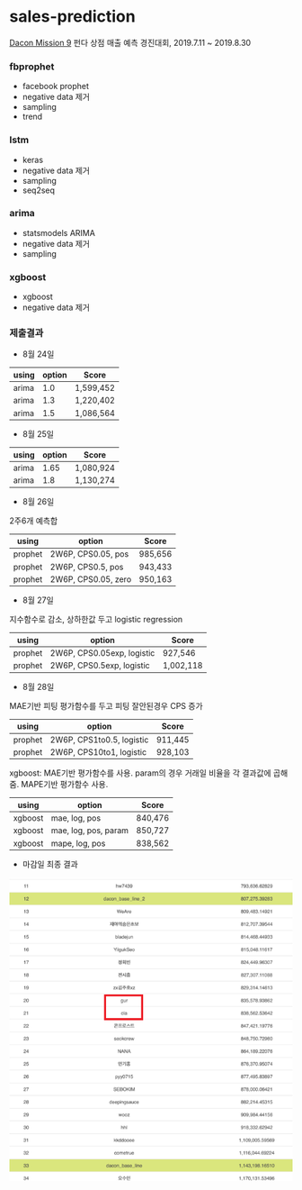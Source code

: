 # sales-prediction

[Dacon Mission 9](https://dacon.io/cpt9) 펀다 상점 매출 예측 경진대회, 2019.7.11 ~ 2019.8.30



### fbprophet
- facebook prophet
- negative data 제거
- sampling
- trend


### lstm
- keras
- negative data 제거
- sampling
- seq2seq

### arima
- statsmodels ARIMA
- negative data 제거
- sampling

### xgboost
- xgboost
- negative data 제거

### 제출결과


- 8월 24일

using  | option   | Score
-----  | -------- | -------
arima | 1.0 | 1,599,452
arima | 1.3 | 1,220,402
arima | 1.5 | 1,086,564

- 8월 25일

using  | option   | Score
-----  | -------- | -------
arima | 1.65 | 1,080,924
arima | 1.8 | 1,130,274


- 8월 26일  

2주6개 예측합

using  | option         | Score
------- | --------------- | -------
prophet | 2W6P, CPS0.05, pos | 985,656
prophet | 2W6P, CPS0.5, pos  | 943,433
prophet | 2W6P, CPS0.05, zero | 950,163


- 8월 27일  

지수함수로 감소, 상하한값 두고 logistic regression

using  | option         | Score
------- | --------------- | -------
prophet | 2W6P, CPS0.05exp, logistic | 927,546
prophet | 2W6P, CPS0.5exp, logistic  | 1,002,118


- 8월 28일

MAE기반 피팅 평가함수를 두고 피팅 잘안된경우 CPS 증가  

using  | option         | Score
------- | --------------- | -------
prophet | 2W6P, CPS1to0.5, logistic | 911,445
prophet | 2W6P, CPS10to1, logistic  | 928,103

xgboost: MAE기반 평가함수를 사용. param의 경우 거래일 비율을 각 결과값에 곱해줌. MAPE기반 평가함수 사용.  

using  | option         | Score
------- | --------------- | -------
xgboost | mae, log, pos             | 840,476
xgboost | mae, log, pos, param      | 850,727
xgboost | mape, log, pos            | 838,562


- 마감일 최종 결과

![img](https://github.com/Koo-Koo/dacon-sales-prediction/blob/master/dacon_result.png)
